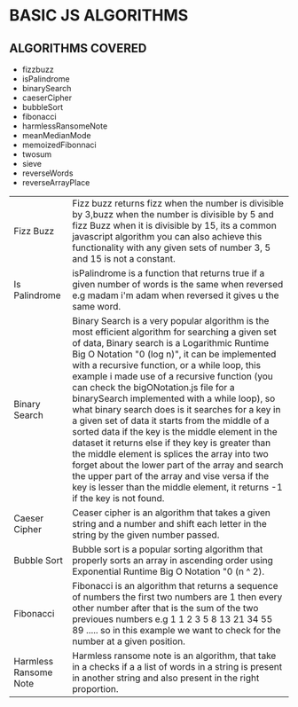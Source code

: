 # BASIC JS ALGORITHMS

## ALGORITHMS COVERED
  * fizzbuzz
  * isPalindrome
  * binarySearch
  * caeserCipher
  * bubbleSort
  * fibonacci
  * harmlessRansomeNote
  * meanMedianMode
  * memoizedFibonnaci
  * twosum
  * sieve
  * reverseWords
  * reverseArrayPlace


<table>
  <tr>
    <td>Fizz Buzz</td>
    <td>
      Fizz buzz returns fizz when the number is divisible by    3,buzz when the number is divisible by 5 and fizz Buzz    when it is divisible by 15, its a common javascript       algorithm you can also achieve this functionality with    any given sets of number 3, 5 and 15 is not a             constant.
    </td>
  </tr>
  <tr>
    <td>Is Palindrome</td>
    <td>
      isPalindrome is a function that returns true if a given 
      number of words is the same when reversed e.g madam i'm adam 
      when reversed it gives u the same word. 
    </td>
  </tr>
  <tr>
    <td>Binary Search</td>
    <td>
      Binary Search is a very popular algorithm is the most efficient algorithm for searching a given set of data, Binary search is a Logarithmic Runtime Big O Notation "0 (log n)", it can be implemented with a recursive function, or a while loop, this example i made use of a recursive function (you can check the bigONotation.js file for a binarySearch implemented with a while loop), so what binary search does is it searches for a key in a given set of data it starts from the middle of a sorted data if the key is the middle element in the dataset it returns else if they key is greater than the middle element is splices the array into two forget about the lower part of the array and search the upper part of the array and vise versa if the key is lesser than the middle element, it returns -1 if the key is not found.
    </td>
  </tr>
  <tr>
    <td>Caeser Cipher</td>
    <td>
      Ceaser cipher is an algorithm that takes a given string and a number and shift each letter in the string by the given number passed.
    </td>
  </tr>
  <tr>
    <td>Bubble Sort</td>
    <td>
      Bubble sort is a popular sorting algorithm that properly sorts an array in ascending order using Exponential Runtime Big O Notation "0 (n ^ 2).
    </td>
  </tr>
  <tr>
    <td>Fibonacci</td>
    <td>
      Fibonacci is an algorithm that returns a sequence of numbers the first two numbers are 1 then every other number after that is the sum of the two previoues numbers e.g 1 1 2 3 5 8 13 21 34 55 89 ..... so in this example we want to check for the number at a given position.
    </td>
  </tr>
  <tr>
    <td>Harmless Ransome Note</td>
    <td>
      Harmless ransome note is an algorithm, that take in a checks 
      if a a list of words in a string is present in another
      string and also present in the right proportion.
    </td>
  </tr>
</table>